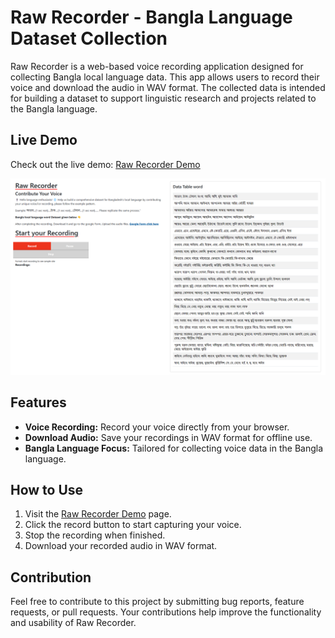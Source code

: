 # Raw Recorder - Bangla Language Dataset Collection

Raw Recorder is a web-based voice recording application designed for collecting Bangla local language data. This app allows users to record their voice and download the audio in WAV format. The collected data is intended for building a dataset to support linguistic research and projects related to the Bangla language.

## Live Demo

Check out the live demo: [Raw Recorder Demo](https://nakib00.github.io/Recorder-apps-using-js/)

![Raw Recorder Demo](https://github.com/Nakib00/Recorder-apps-using-js/blob/main/screencapture-nakib00-github-io-Recorder-apps-using-js-2024-01-23-20_10_52.png?raw=true)

## Features

- **Voice Recording:** Record your voice directly from your browser.
- **Download Audio:** Save your recordings in WAV format for offline use.
- **Bangla Language Focus:** Tailored for collecting voice data in the Bangla language.

## How to Use

1. Visit the [Raw Recorder Demo](https://nakib00.github.io/Recorder-apps-using-js/) page.
2. Click the record button to start capturing your voice.
3. Stop the recording when finished.
4. Download your recorded audio in WAV format.

## Contribution

Feel free to contribute to this project by submitting bug reports, feature requests, or pull requests. Your contributions help improve the functionality and usability of Raw Recorder.

